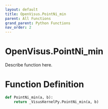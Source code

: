 ```yaml
---
layout: default
title: OpenVisus.PointNi_min
parent: All Functions
grand_parent: Python Functions
nav_order: 2
---
```


# OpenVisus.PointNi_min

Describe function here.

# Function Definition

```python
def PointNi_min(a, b):
    return _VisusKernelPy.PointNi_min(a, b)
```